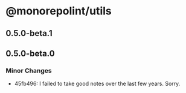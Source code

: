 # @monorepolint/utils

## 0.5.0-beta.1

## 0.5.0-beta.0

### Minor Changes

- 45fb496: I failed to take good notes over the last few years. Sorry.
